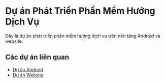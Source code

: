 # Dự án Phát Triển Phần Mềm Hướng Dịch Vụ

Đây là dự án phát triển phần mềm hướng dịch vụ trên nền tảng Android và website.

## Các dự án liên quan

- [Dự án Android](https://github.com/ten_nguoi_dung/DoAn_Phat_Trien_Phan_Mem_Huong_Dich_Vu_Android)
- [Dự án Website](https://github.com/ten_nguoi_dung/DoAn_Phat_Trien_Phan_Mem_Huong_Dich_Vu_Website)
